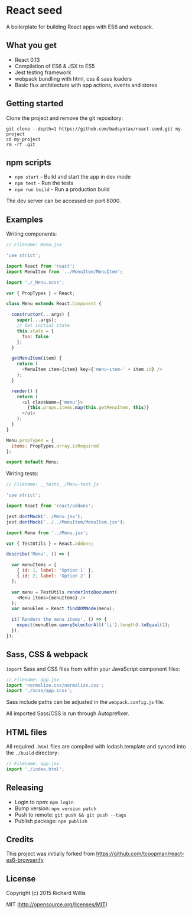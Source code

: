 # React seed

A boilerplate for building React apps with ES6 and webpack.

## What you get

* React 0.13
* Compilation of ES6 & JSX to ES5
* Jest testing framework
* webpack bundling with html, css & sass loaders
* Basic flux architecture with app actions, events and stores

## Getting started

Clone the project and remove the git repository:

```
git clone --depth=1 https://github.com/badsyntax/react-seed.git my-project
cd my-project
rm -rf .git
```

## npm scripts

* `npm start` - Build and start the app in dev mode
* `npm test` - Run the tests
* `npm run build` - Run a production build

The dev server can be accessed on port 8000.

## Examples

Writing components:

```js
// Filename: Menu.jsx

'use strict';

import React from 'react';
import MenuItem from '../MenuItem/MenuItem';

import './_Menu.scss';

var { PropTypes } = React;

class Menu extends React.Component {

  constructor(...args) {
    super(...args);
    // Set initial state
    this.state = {
      foo: false
    };
  }

  getMenuItem(item) {
    return (
      <MenuItem item={item} key={'menu-item-' + item.id} />
    );
  }

  render() {
    return (
      <ul className={'menu'}>
        {this.props.items.map(this.getMenuItem, this)}
      </ul>
    );
  }
}

Menu.propTypes = {
  items: PropTypes.array.isRequired
};

export default Menu;
```

Writing tests:

```js
// Filename: __tests__/Menu-test.js

'use strict';

import React from 'react/addons';

jest.dontMock('../Menu.jsx');
jest.dontMock('../../MenuItem/MenuItem.jsx');

import Menu from '../Menu.jsx';

var { TestUtils } = React.addons;

describe('Menu', () => {

  var menuItems = [
    { id: 1, label: 'Option 1' },
    { id: 2, label: 'Option 2' }
  ];

  var menu = TestUtils.renderIntoDocument(
    <Menu items={menuItems} />
  );
  var menuElem = React.findDOMNode(menu);

  it('Renders the menu items', () => {
    expect(menuElem.querySelectorAll('li').length).toEqual(2);
  });
});
```

## Sass, CSS & webpack

`import` Sass and CSS files from within your JavaScript component files:

```js
// Filename: app.jsx
import 'normalize.css/normalize.css';
import './scss/app.scss';
```

Sass include paths can be adjusted in the `webpack.config.js` file.

All imported Sass/CSS is run through Autoprefixer.

## HTML files

All required `.html` files are compiled with lodash.template and synced into the `./build` directory:

```js
// Filename: app.jsx
import './index.html';
```


## Releasing

* Login to npm: `npm login`
* Bump version: `npm version patch`
* Push to remote: `git push && git push --tags`
* Publish package: `npm publish`

## Credits

This project was initially forked from https://github.com/tcoopman/react-es6-browserify

## License

Copyright (c) 2015 Richard Willis

MIT (http://opensource.org/licenses/MIT)
